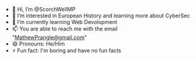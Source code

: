 - 👋 Hi, I’m @ScorchWellMP
- 👀 I’m interested in European History and learning more about CyberSec
- 🌱 I’m currently learning Web Devolopment
- 📫 You are able to reach me with the email "MathewPrangle@gmail.com"
- 😄 Pronouns: He/Him
- ⚡ Fun fact: I'm boring and have no fun facts

<!---
ScorchWellMP/ScorchWellMP is a ✨ special ✨ repository because its `README.md` (this file) appears on your GitHub profile.
You can click the Preview link to take a look at your changes.
--->
